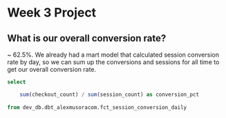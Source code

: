 # Week 3 Project

## What is our overall conversion rate?

~ 62.5%. We already had a mart model that calculated session conversion rate by day, so we can sum up the conversions and sessions for all time to get our overall conversion rate.

```sql
select

    sum(checkout_count) / sum(session_count) as conversion_pct
    
from dev_db.dbt_alexmusoracom.fct_session_conversion_daily

```
